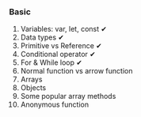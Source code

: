### Basic

1. Variables: var, let, const ✔
2. Data types ✔
3. Primitive vs Reference ✔
4. Conditional operator ✔
5. For & While loop ✔
6. Normal function vs arrow function 
7. Arrays
8. Objects
9. Some popular array methods
10. Anonymous function
